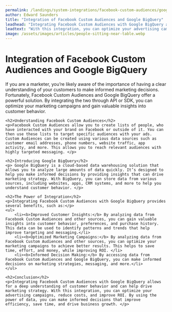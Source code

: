 ```yaml
---
permalink: /landings/system-integrations/facebook-custom-audiences/google-bigquery
author: Edward Saunders
title: "Integration of Facebook Custom Audiences and Google BigQuery"
leadhead: "Integrating Facebook Custom Audiences with Google BigQuery allows for a deep understanding of customer behavior and can help drive marketing strategy"
leadtext: "With this integration, you can optimize your advertising campaigns, reduce costs, and improve ROI. By using the power of data, you can make informed decisions that improve efficiency, save time, and drive business growth."
image: /assets/images/articles/people-sitting-near-table.webp
---
```

<div class="arttext">	<h1>Integration of Facebook Custom Audiences and Google BigQuery</h1>
	<p>If you are a marketer, you’re likely aware of the importance of having a clear understanding of your customers to make informed marketing decisions. Fortunately, Facebook Custom Audiences and Google BigQuery offer a powerful solution. By integrating the two through API or SDK, you can optimize your marketing campaigns and gain valuable insights into customer behavior. </p>

	<h2>Understanding Facebook Custom Audiences</h2>
	<p>Facebook Custom Audiences allow you to create lists of people, who have interacted with your brand on Facebook or outside of it. You can then use these lists to target specific audiences with your ads. Custom Audiences can be created using various data sources such as customer email addresses, phone numbers, website traffic, app activity, and more. This allows you to reach relevant audiences with highly targeted messaging. </p>

	<h2>Introducing Google BigQuery</h2>
	<p> Google BigQuery is a cloud-based data warehousing solution that allows you to analyze large amounts of data quickly. It’s designed to help you make informed decisions by providing insights that can drive marketing strategy. With BigQuery, you can store data from various sources, including websites, apps, CRM systems, and more to help you understand customer behavior. </p>

	<h2>The Power of Integration</h2>
	<p>Integrating Facebook Custom Audiences with Google BigQuery provides several benefits, such as:</p>
	<ul>
		<li><b>Improved Customer Insights:</b> By analyzing data from Facebook Custom Audiences and other sources, you can gain valuable insights into customer behavior, preferences, and purchase history. This data can be used to identify patterns and trends that help improve targeting and messaging.</li>
		<li><b>Optimized Marketing Campaigns:</b> By analyzing data from Facebook Custom Audiences and other sources, you can optimize your marketing campaigns to achieve better results. This helps to save time, effort, and money, while improving ROI. </li>
		<li><b>Informed Decision Making:</b> By accessing data from Facebook Custom Audiences and Google BigQuery, you can make informed decisions on marketing strategies, messaging, and more.</li>
	</ul>

	<h2>Conclusion</h2>
	<p>Integrating Facebook Custom Audiences with Google BigQuery allows for a deep understanding of customer behavior and can help drive marketing strategy. With this integration, you can optimize your advertising campaigns, reduce costs, and improve ROI. By using the power of data, you can make informed decisions that improve efficiency, save time, and drive business growth. </p>

</div>
